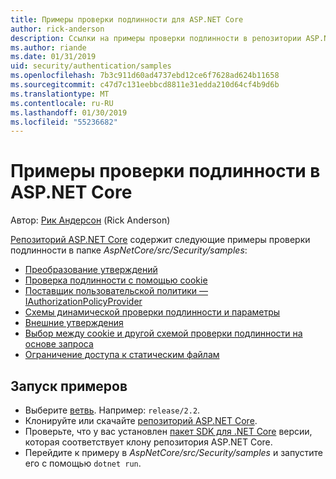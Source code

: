 ```yaml
---
title: Примеры проверки подлинности для ASP.NET Core
author: rick-anderson
description: Ссылки на примеры проверки подлинности в репозитории ASP.NET Core.
ms.author: riande
ms.date: 01/31/2019
uid: security/authentication/samples
ms.openlocfilehash: 7b3c911d60ad4737ebd12ce6f7628ad624b11658
ms.sourcegitcommit: c47d7c131eebbcd8811e31edda210d64cf4b9d6b
ms.translationtype: MT
ms.contentlocale: ru-RU
ms.lasthandoff: 01/30/2019
ms.locfileid: "55236682"
---
```

# <a name="authentication-samples-for-aspnet-core"></a>Примеры проверки подлинности в ASP.NET Core

Автор: [Рик Андерсон](https://twitter.com/RickAndMSFT) (Rick Anderson)

[Репозиторий ASP.NET Core](https://github.com/aspnet/AspNetCore) содержит следующие примеры проверки подлинности в папке *AspNetCore/src/Security/samples*:

* [Преобразование утверждений](https://github.com/aspnet/AspNetCore/tree/release/2.2/src/Security/samples/ClaimsTransformation)
* [Проверка подлинности с помощью cookie](https://github.com/aspnet/AspNetCore/tree/release/2.2/src/Security/samples/Cookies)
* [Поставщик пользовательской политики — IAuthorizationPolicyProvider](https://github.com/aspnet/AspNetCore/tree/release/2.2/src/Security/samples/CustomPolicyProvider)
* [Схемы динамической проверки подлинности и параметры](https://github.com/aspnet/AspNetCore/tree/release/2.2/src/Security/samples/DynamicSchemes)
* [Внешние утверждения](https://github.com/aspnet/AspNetCore/tree/release/2.2/src/Security/samples/Identity.ExternalClaims)
* [Выбор между cookie и другой схемой проверки подлинности на основе запроса](https://github.com/aspnet/AspNetCore/tree/release/2.2/src/Security/samples/PathSchemeSelection)
* [Ограничение доступа к статическим файлам](https://github.com/aspnet/AspNetCore/tree/release/2.2/src/Security/samples/StaticFilesAuth)

## <a name="run-the-samples"></a>Запуск примеров

* Выберите [ветвь](https://github.com/aspnet/AspNetCore). Например: `release/2.2`.
* Клонируйте или скачайте [репозиторий ASP.NET Core](https://github.com/aspnet/AspNetCore).
* Проверьте, что у вас установлен [пакет SDK для .NET Core](https://www.microsoft.com/net/download/all) версии, которая соответствует клону репозитория ASP.NET Core.
* Перейдите к примеру в *AspNetCore/src/Security/samples* и запустите его с помощью `dotnet run`.
